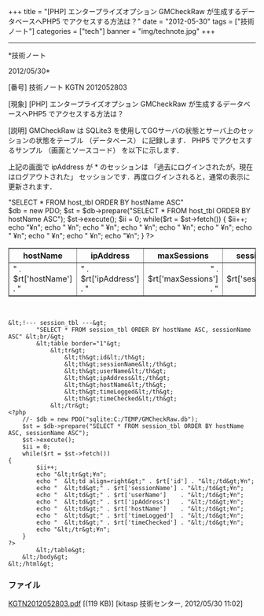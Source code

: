 ﻿+++
title = "[PHP] エンタープライズオプション GMCheckRaw が生成するデータベースへPHP5 でアクセスする方法は？"
date = "2012-05-30"
tags = ["技術ノート"]
categories = ["tech"]
banner = "img/technote.jpg"
+++

-----------------------------------------------------------------------------------------------------------------------------

*技術ノート

2012/05/30*


[番号]
技術ノート KGTN 2012052803

[現象]
[PHP] エンタープライズオプション GMCheckRaw
が生成するデータベースへPHP5 でアクセスする方法は？

[説明]
GMCheckRaw は SQLite3
を使用してGGサーバの状態とサーバ上のセッションの状態をテーブル
（データベース） に記録します． PHP5 でアクセスするサンプル
（画面とソースコード） を以下に示します．

上記の画面で ipAddress が * のセッションは
「過去にログインされたが，現在はログアウトされた」
セッションです．再度ログインされると，通常の表示に更新されます．

<html>
<head>
<meta http-equiv="Refresh" content="5">
</head>
<body>
<!--- host_tbl --->
"SELECT * FROM host_tbl ORDER BY hostName ASC" </br>
<table border="1">
<tr>
<th>hostName</th>
<th>ipAddress</th>
<th>maxSessions</th>
<th>sessionCount</th>
<th>cpuUsage</th>
<th>memoryUsage</th>
<th>availability</th>
<th>timeChecked</th>
</tr>
$db = new PDO;
$st = $db->prepare("SELECT * FROM host_tbl ORDER BY hostName
ASC");
$st->execute();
$ii = 0;
while($rt = $st->fetch()) {
$ii++;
echo "<tr>¥n";
echo " <td>" . $rt['hostName'] . "</td>¥n";
echo " <td>" . $rt['ipAddress'] . "</td>¥n";
echo " <td align=right>" . $rt['maxSessions'] . "</td>¥n";
echo " <td align=right>" . $rt['sessionCount'] .
"</td>¥n";
echo " <td align=right>" . $rt['cpuUsage'] . "</td>¥n";
echo " <td align=right>" . $rt['memoryUsage'] . "</td>¥n";
echo " <td align=center>" . $rt['availability'] .
"</td>¥n";
echo " <td>" . $rt['timeChecked'] . "</td>¥n";
echo "</tr>¥n";
}
?>
</table>
<br/>

    &lt;!--- session_tbl ---&gt;
            "SELECT * FROM session_tbl ORDER BY hostName ASC, sessionName ASC" &lt;br/&gt;
            &lt;table border="1"&gt;
                &lt;tr&gt;
                    &lt;th&gt;id&lt;/th&gt;
                    &lt;th&gt;sessionName&lt;/th&gt;
                    &lt;th&gt;userName&lt;/th&gt;
                    &lt;th&gt;ipAddress&lt;/th&gt;
                    &lt;th&gt;hostName&lt;/th&gt;
                    &lt;th&gt;timeLogged&lt;/th&gt;
                    &lt;th&gt;timeChecked&lt;/th&gt;
                &lt;/tr&gt;
    <?php
        //- $db = new PDO("sqlite:C:/TEMP/GMCheckRaw.db");
        $st = $db->prepare("SELECT * FROM session_tbl ORDER BY hostName ASC, sessionName ASC");
        $st->execute();
        $ii = 0;
        while($rt = $st->fetch())
    {
            $ii++;
            echo "&lt;tr&gt;¥n";
            echo "  &lt;td align=right&gt;" . $rt['id'] . "&lt;/td&gt;¥n";
            echo "  &lt;td&gt;" . $rt['sessionName'] . "&lt;/td&gt;¥n";
            echo "  &lt;td&gt;" . $rt['userName']    . "&lt;/td&gt;¥n";
            echo "  &lt;td&gt;" . $rt['ipAddress']   . "&lt;/td&gt;¥n";
            echo "  &lt;td&gt;" . $rt['hostName']    . "&lt;/td&gt;¥n";
            echo "  &lt;td&gt;" . $rt['timeLogged']  . "&lt;/td&gt;¥n";
            echo "  &lt;td&gt;" . $rt['timeChecked'] . "&lt;/td&gt;¥n";
            echo "&lt;/tr&gt;¥n";
        }
    ?>
            &lt;/table&gt;
        &lt;/body&gt;
    &lt;/html&gt;


### ファイル

 
 


[KGTN2012052803.pdf](http://techreport.kitasp.net/attachments/download/889/KGTN2012052803.pdf)
 [(119 KB)] [kitasp 技術センター, 2012/05/30
11:02]


 


 

